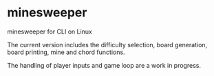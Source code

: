 # minesweeper
minesweeper for CLI on Linux

The current version includes the difficulty selection, board generation, board printing, mine and chord functions.

The handling of player inputs and game loop are a work in progress.
